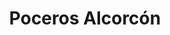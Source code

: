 ---
id: 'service-02'
title: 'Poceros Alcorcón'
title2: 'Desatascos en Alcorcón'
titleMeta: "Desatascos y Poceros en Alcorcón 【91 577 18 49】"
lugar: 'Alcorcón'
mediumImage: 'renovation-lg.webp'
largeImage: 'desatascosalcorcon-md.webp'

metaContent: "✅Poceros en Alcorcón. 🔝 Empresa de desatascos en Alcorcón 24 horas. 📢 Desatrancos baratos con los mejores precios. ☎️​ 676 679 954"

detailBreadcrumbSubTitle: 'Single Service'

detailBreadcrumbDesc: 'Empresa de poceros en Alcorcón. Desatascos, desatrancos, limpieza de tuberías y obras de pocería.'
detailSubTitle: 'Empresa de poceros en Alcorcón. Desatascos, desatrancos, limpieza de tuberías y obras de pocería.'
parrafo: "Empresa de poceros en Alcorcón. Desatascos, desatrancos, limpieza de tuberías y obras de pocería."

pregunta: '¿Busca una empresa de desatascos en Alcorcón en la que pueda confiar? '
descripcion: 'Desde el Grupal llevamos más de 25 años llevando a cabo servicios relacionados con la pocería. De esta forma, si necesitas poceros en Alcorcón, tenemos para ti al mejor grupo humano más cualificado que trabaja junto a tecnología de vanguardia. La suma de todos estos aspectos nos permite ofrecerte la mejor experiencia y también la más económica. '

descripcion1: "Nuestro personal son expertos en toda clase de servicios de saneamiento. Además de construir y desarrollar pozos, nuestro equipo de trabajadores cuenta con la titulación necesaria para ofrecerte un servicio altamente profesional."

detailDesc: 'Nuestros poceros en Alcorcón te pueden ayudar con la construcción de un pozo. Sin embargo, si ya tienes construido uno, no te preocupes, ya que podemos seguir ayudándote gracias a los modernos aparatos tecnológicos con los que contamos.'

pregunta2: '¿Necesitas una empresa de limpieza de desagües en Alcorcón fiable y competente? '

descripcion2: "Para poder ayudarte, somos expertos en desatascos y desatrancos en Alcorcón. Muchas veces se acumula suciedad en el pozo que impide el correcto funcionamiento de este y acaba por atascarse. Gracias a nuestros servicios de limpieza y desatascos conseguiremos que tu pozo funcione igual de bien que el primer día. "


pregunta4: "¿Buscas una empresa de poceros en Alcorcón que te ofrezca calidad al mejor precio?"

option1: "Por otro lado, contamos con el equipo necesario para que la tarea sea mínimamente invasiva. Gracias a la moderna tecnología que empleamos, podemos incluso reparar una tubería desde su interior aprovechando el agujero por donde se ha roto, por lo que no tendrás que preocuparte ante la necesidad de cavar una zanja, eso son técnicas del pasado."

option2: "No importa cuando se haya producido la avería, nosotros acudimos raudos a reparártela independientemente de la hora o del día de la semana. Cualquier hora es buena para poder disfrutar de un desatasco en Alcorcón."


contenido: '<ul>
<li>✅ COMUNIDADES DE PROPIETARIOS</li>
<li>✅ COMUNIDADES DE VECINOS</li>
<li>✅ ARQUITECTOS</li>
<li>✅ ADMINISTRADORES DE FINCAS</li>
<li>✅ MANTENIMIENTO DE EMPRESAS</li>
<li>✅ PROPIETARIOS DE CHALETS Y PISOS</li>
<li>✅ AYUNTAMIENTOS</li>
<li>✅ EMPRESAS CONSTRUCTORAS</li>
<li>✅ ASEGURADORAS</li>
<li>✅ COLEGIOS</li>
<li>✅ AUTÓNOMOS</li>
</ul><br/>
<p>Contamos con ofertas especiales en todos nuestros servicios destinados a Empresas y Administradores de Fincas. <br/>
<a class="link" href="https://grupalsl.es/contacto">Contacta con nosotros </a>y pídenos toda la información que necesites.</p>
'

isFeatured: true
---